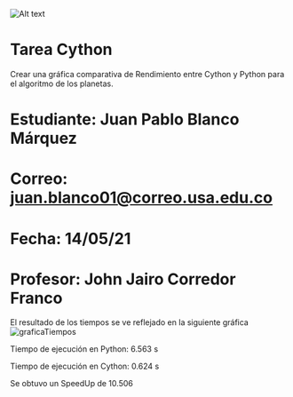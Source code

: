 ![Alt text](https://www.usergioarboleda.edu.co/wp-content/uploads/ultimatum/imagens/logo-mobile-UniversidadSergioArboleda.png)
# Tarea Cython
Crear una gráfica comparativa de Rendimiento entre Cython y Python para el algoritmo de los planetas.
# **Estudiante:** Juan Pablo Blanco Márquez
# **Correo:** juan.blanco01@correo.usa.edu.co
# **Fecha:** 14/05/21
# **Profesor:** John Jairo Corredor Franco

El resultado de los tiempos se ve reflejado en la siguiente gráfica
![graficaTiempos](https://user-images.githubusercontent.com/83736747/118346072-87ebc300-b4fe-11eb-9b79-66371326c48a.png)

Tiempo de ejecución en Python: 6.563 s

Tiempo de ejecución en Cython: 0.624 s

Se obtuvo un SpeedUp de 10.506
